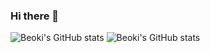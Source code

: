 ### Hi there 👋

![Beoki's GitHub stats](https://github-readme-stats-ttubeoki.vercel.app/api?username=Ttubeoki&count_private=true&layout=compact&theme=tokyonight&show_icons=true)
![Beoki's GitHub stats](https://github-readme-stats-ttubeoki.vercel.app/api/top-langs/?username=Ttubeoki&theme=dracula&layout=compact&exclude_repo=github-readme-stats)
